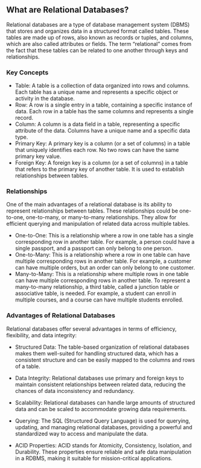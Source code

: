 ## What are Relational Databases?
Relational databases are a type of database management system (DBMS) that stores and organizes data in a structured format called tables. These tables are made up of rows, also known as records or tuples, and columns, which are also called attributes or fields. The term “relational” comes from the fact that these tables can be related to one another through keys and relationships.

### Key Concepts
- Table: A table is a collection of data organized into rows and columns. Each table has a unique name and represents a specific object or activity in the database.
- Row: A row is a single entry in a table, containing a specific instance of data. Each row in a table has the same columns and represents a single record.
- Column: A column is a data field in a table, representing a specific attribute of the data. Columns have a unique name and a specific data type.
- Primary Key: A primary key is a column (or a set of columns) in a table that uniquely identifies each row. No two rows can have the same primary key value.
- Foreign Key: A foreign key is a column (or a set of columns) in a table that refers to the primary key of another table. It is used to establish relationships between tables.
### Relationships
One of the main advantages of a relational database is its ability to represent relationships between tables. These relationships could be one-to-one, one-to-many, or many-to-many relationships. They allow for efficient querying and manipulation of related data across multiple tables.

- One-to-One: This is a relationship where a row in one table has a single corresponding row in another table. For example, a person could have a single passport, and a passport can only belong to one person.
- One-to-Many: This is a relationship where a row in one table can have multiple corresponding rows in another table. For example, a customer can have multiple orders, but an order can only belong to one customer.
- Many-to-Many: This is a relationship where multiple rows in one table can have multiple corresponding rows in another table. To represent a many-to-many relationship, a third table, called a junction table or associative table, is needed. For example, a student can enroll in multiple courses, and a course can have multiple students enrolled.
### Advantages of Relational Databases
Relational databases offer several advantages in terms of efficiency, flexibility, and data integrity:

- Structured Data: The table-based organization of relational databases makes them well-suited for handling structured data, which has a consistent structure and can be easily mapped to the columns and rows of a table.
- Data Integrity: Relational databases use primary and foreign keys to maintain consistent relationships between related data, reducing the chances of data inconsistency and redundancy.
- Scalability: Relational databases can handle large amounts of structured data and can be scaled to accommodate growing data requirements.
- Querying: The SQL (Structured Query Language) is used for querying, updating, and managing relational databases, providing a powerful and standardized way to access and manipulate the data.

- ACID Properties: ACID stands for Atomicity, Consistency, Isolation, and Durability. These properties ensure reliable and safe data manipulation in a RDBMS, making it suitable for mission-critical applications.
